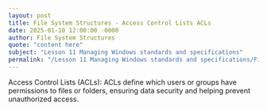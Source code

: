 ```yaml
---
layout: post
title: File System Structures - Access Control Lists ACLs
date: 2025-01-10 12:00:00 -0000
author: File System Structures
quote: "content here"
subject: "Lesson 11 Managing Windows standards and specifications"
permalink: "/Lesson 11 Managing Windows standards and specifications/File System Structures/File System Structures - Access Control Lists ACLs"
---
```


Access Control Lists (ACLs): ACLs define which users or groups have permissions to files or folders, ensuring data security and helping prevent unauthorized access.
